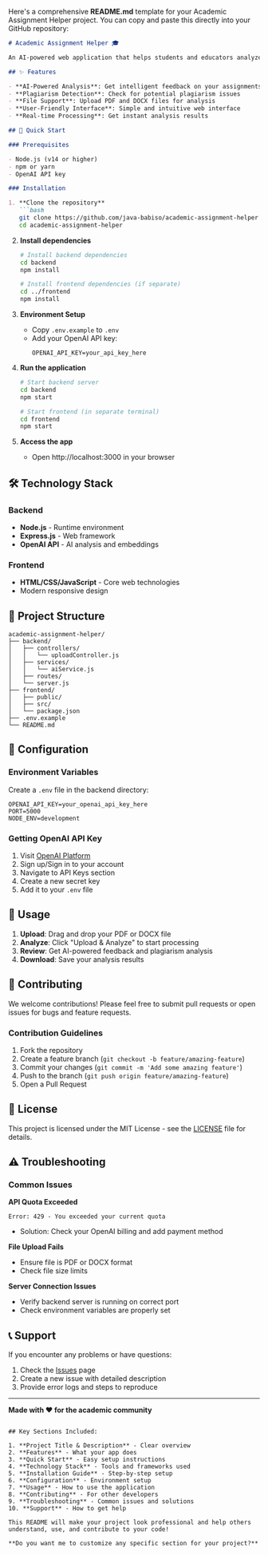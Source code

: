 Here's a comprehensive **README.md** template for your Academic Assignment Helper project. You can copy and paste this directly into your GitHub repository:

```markdown
# Academic Assignment Helper 🎓

An AI-powered web application that helps students and educators analyze academic assignments, check for plagiarism, and provide intelligent feedback.

## ✨ Features

- **AI-Powered Analysis**: Get intelligent feedback on your assignments
- **Plagiarism Detection**: Check for potential plagiarism issues
- **File Support**: Upload PDF and DOCX files for analysis
- **User-Friendly Interface**: Simple and intuitive web interface
- **Real-time Processing**: Get instant analysis results

## 🚀 Quick Start

### Prerequisites

- Node.js (v14 or higher)
- npm or yarn
- OpenAI API key

### Installation

1. **Clone the repository**
   ```bash
   git clone https://github.com/java-babiso/academic-assignment-helper.git
   cd academic-assignment-helper
   ```

2. **Install dependencies**
   ```bash
   # Install backend dependencies
   cd backend
   npm install

   # Install frontend dependencies (if separate)
   cd ../frontend
   npm install
   ```

3. **Environment Setup**
   - Copy `.env.example` to `.env`
   - Add your OpenAI API key:
     ```
     OPENAI_API_KEY=your_api_key_here
     ```

4. **Run the application**
   ```bash
   # Start backend server
   cd backend
   npm start

   # Start frontend (in separate terminal)
   cd frontend
   npm start
   ```

5. **Access the app**
   - Open http://localhost:3000 in your browser

## 🛠️ Technology Stack

### Backend
- **Node.js** - Runtime environment
- **Express.js** - Web framework
- **OpenAI API** - AI analysis and embeddings

### Frontend
- **HTML/CSS/JavaScript** - Core web technologies
- Modern responsive design

## 📁 Project Structure

```
academic-assignment-helper/
├── backend/
│   ├── controllers/
│   │   └── uploadController.js
│   ├── services/
│   │   └── aiService.js
│   ├── routes/
│   └── server.js
├── frontend/
│   ├── public/
│   ├── src/
│   └── package.json
├── .env.example
└── README.md
```

## 🔧 Configuration

### Environment Variables
Create a `.env` file in the backend directory:

```env
OPENAI_API_KEY=your_openai_api_key_here
PORT=5000
NODE_ENV=development
```

### Getting OpenAI API Key
1. Visit [OpenAI Platform](https://platform.openai.com)
2. Sign up/Sign in to your account
3. Navigate to API Keys section
4. Create a new secret key
5. Add it to your `.env` file

## 🎯 Usage

1. **Upload**: Drag and drop your PDF or DOCX file
2. **Analyze**: Click "Upload & Analyze" to start processing
3. **Review**: Get AI-powered feedback and plagiarism analysis
4. **Download**: Save your analysis results

## 🤝 Contributing

We welcome contributions! Please feel free to submit pull requests or open issues for bugs and feature requests.

### Contribution Guidelines
1. Fork the repository
2. Create a feature branch (`git checkout -b feature/amazing-feature`)
3. Commit your changes (`git commit -m 'Add some amazing feature'`)
4. Push to the branch (`git push origin feature/amazing-feature`)
5. Open a Pull Request

## 📝 License

This project is licensed under the MIT License - see the [LICENSE](LICENSE) file for details.

## ⚠️ Troubleshooting

### Common Issues

**API Quota Exceeded**
```
Error: 429 - You exceeded your current quota
```
- Solution: Check your OpenAI billing and add payment method

**File Upload Fails**
- Ensure file is PDF or DOCX format
- Check file size limits

**Server Connection Issues**
- Verify backend server is running on correct port
- Check environment variables are properly set

## 📞 Support

If you encounter any problems or have questions:
1. Check the [Issues](https://github.com/java-babiso/academic-assignment-helper/issues) page
2. Create a new issue with detailed description
3. Provide error logs and steps to reproduce

---

**Made with ❤️ for the academic community**
```

## Key Sections Included:

1. **Project Title & Description** - Clear overview
2. **Features** - What your app does
3. **Quick Start** - Easy setup instructions
4. **Technology Stack** - Tools and frameworks used
5. **Installation Guide** - Step-by-step setup
6. **Configuration** - Environment setup
7. **Usage** - How to use the application
8. **Contributing** - For other developers
9. **Troubleshooting** - Common issues and solutions
10. **Support** - How to get help

This README will make your project look professional and help others understand, use, and contribute to your code! 

**Do you want me to customize any specific section for your project?**
